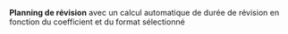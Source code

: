**Planning de révision** avec un calcul automatique de durée de révision en fonction du coefficient et du format sélectionné